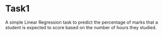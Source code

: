 # Task1
A simple Linear Regression task to predict the percentage of marks that a student is expected to score based on the number of hours they studied.
